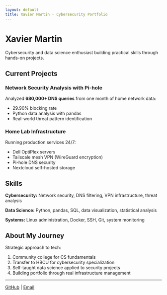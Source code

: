 ```yaml
---
layout: default
title: Xavier Martin - Cybersecurity Portfolio
---
```


# Xavier Martin

Cybersecurity and data science enthusiast building practical skills through hands-on projects.

## Current Projects

### Network Security Analysis with Pi-hole
Analyzed **680,000+ DNS queries** from one month of home network data:
- 29.90% blocking rate
- Python data analysis with pandas
- Real-world threat pattern identification

### Home Lab Infrastructure  
Running production services 24/7:
- Dell OptiPlex servers
- Tailscale mesh VPN (WireGuard encryption)
- Pi-hole DNS security
- Nextcloud self-hosted storage

## Skills

**Cybersecurity:** Network security, DNS filtering, VPN infrastructure, threat analysis

**Data Science:** Python, pandas, SQL, data visualization, statistical analysis

**Systems:** Linux administration, Docker, SSH, Git, system monitoring

## About My Journey

Strategic approach to tech:
1. Community college for CS fundamentals
2. Transfer to HBCU for cybersecurity specialization  
3. Self-taught data science applied to security projects
4. Building portfolio through real infrastructure management

---

[GitHub](https://github.com/Xthebuilder) | [Email](mailto:cmartin.xavier@yahoo.com)
